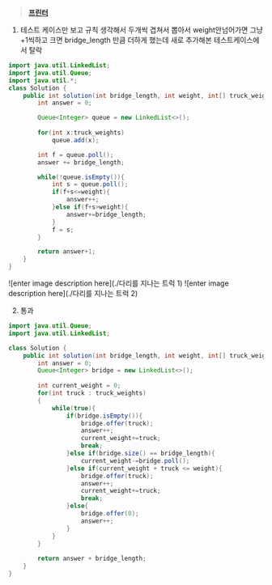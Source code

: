 ﻿> **[프린터](https://programmers.co.kr/learn/courses/30/lessons/42587)**

1. 테스트 케이스만 보고 규칙 생각해서 두개씩 겹쳐서 뽑아서 weight안넘어가면 그냥 +1씩하고 크면 bridge_length 만큼 더하게 했는데 새로 추가해본 테스트케이스에서 탈락
```java
import java.util.LinkedList;
import java.util.Queue;
import java.util.*;
class Solution {
    public int solution(int bridge_length, int weight, int[] truck_weights) {
        int answer = 0;

        Queue<Integer> queue = new LinkedList<>();
        
        for(int x:truck_weights)
            queue.add(x);

        int f = queue.poll();
        answer += bridge_length;

        while(!queue.isEmpty()){
            int s = queue.poll();
            if(f+s<=weight){
                answer++;
            }else if(f+s>weight){
                answer+=bridge_length;
            }
            f = s;
        }

        return answer+1;
    }
}
```
![enter image description here](./다리를 지나는 트럭 1)
![enter image description here](./다리를 지나는 트럭 2)

2. 통과
```java
import java.util.Queue;
import java.util.LinkedList;

class Solution {
    public int solution(int bridge_length, int weight, int[] truck_weights) {
        int answer = 0;
        Queue<Integer> bridge = new LinkedList<>();
        
        int current_weight = 0;
        for(int truck : truck_weights)
        {
            while(true){
                if(bridge.isEmpty()){
                    bridge.offer(truck);
                    answer++;
                    current_weight+=truck;
                    break;
                }else if(bridge.size() == bridge_length){
                    current_weight-=bridge.poll();
                }else if(current_weight + truck <= weight){
                    bridge.offer(truck);
                    answer++;
                    current_weight+=truck;
                    break;
                }else{
                    bridge.offer(0);
                    answer++;
                }
            }
        }
        
        return answer + bridge_length;
    }
}
```
